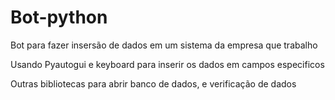 # Bot-python
Bot para fazer insersão de dados em um sistema da empresa que trabalho

Usando Pyautogui e keyboard para inserir os dados em campos especificos

Outras bibliotecas para abrir banco de dados, e verificação de dados
